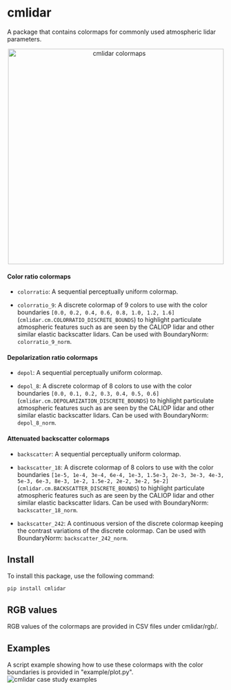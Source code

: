 # cmlidar

A package that contains colormaps for commonly used atmospheric lidar parameters.
<p align="center">
  <img src="cmlidar_cmaps.png" alt="cmlidar colormaps" width="500"/>
</p>

#### Color ratio colormaps

- `colorratio`: A sequential perceptually uniform colormap.

- `colorratio_9`: A discrete colormap of 9 colors to use with the color boundaries `[0.0, 0.2, 0.4, 0.6, 0.8, 1.0, 1.2, 1.6]` (`cmlidar.cm.COLORRATIO_DISCRETE_BOUNDS`) to highlight particulate atmospheric features such as are seen by the CALIOP lidar and other similar elastic backscatter lidars. Can be used with BoundaryNorm: `colorratio_9_norm`.


#### Depolarization ratio colormaps

- `depol`: A sequential perceptually uniform colormap.

- `depol_8`: A discrete colormap of 8 colors to use with the color boundaries `[0.0, 0.1, 0.2, 0.3, 0.4, 0.5, 0.6]` (`cmlidar.cm.DEPOLARIZATION_DISCRETE_BOUNDS`) to highlight particulate atmospheric features such as are seen by the CALIOP lidar and other similar elastic backscatter lidars. Can be used with BoundaryNorm: `depol_8_norm`.


#### Attenuated backscatter colormaps

- `backscatter`: A sequential perceptually uniform colormap.

- `backscatter_18`: A discrete colormap of 8 colors to use with the color boundaries `[1e-5, 1e-4, 3e-4, 6e-4, 1e-3, 1.5e-3, 2e-3, 3e-3, 4e-3, 5e-3, 6e-3, 8e-3, 1e-2, 1.5e-2, 2e-2, 3e-2, 5e-2]` (`cmlidar.cm.BACKSCATTER_DISCRETE_BOUNDS`) to highlight particulate atmospheric features such as are seen by the CALIOP lidar and other similar elastic backscatter lidars. Can be used with BoundaryNorm: `backscatter_18_norm`.

- `backscatter_242`: A continuous version of the discrete colormap keeping the contrast variations of the discrete colormap. Can be used with BoundaryNorm: `backscatter_242_norm`.


## Install

To install this package, use the following command:

`pip install cmlidar`


## RGB values

RGB values of the colormaps are provided in CSV files under cmlidar/rgb/.


## Examples

A script example showing how to use these colormaps with the color boundaries is provided in "example/plot.py".
![cmlidar case study examples](examples/caliop_plots.png)
